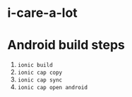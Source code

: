 # i-care-a-lot

# Android build steps
1. `ionic build`
2. `ionic cap copy`
3. `ionic cap sync`
4. `ionic cap open android`
